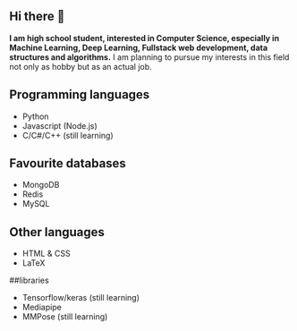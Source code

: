 ## Hi there 👋

<!--
**HelloWorld7894/HelloWorld7894** is a ✨ _special_ ✨ repository because its `README.md` (this file) appears on your GitHub profile.

Here are some ideas to get you started:

- 🔭 I’m currently working on ...
- 🌱 I’m currently learning ...
- 👯 I’m looking to collaborate on ...
- 🤔 I’m looking for help with ...
- 💬 Ask me about ...
- 📫 How to reach me: ...
- 😄 Pronouns: ...
- ⚡ Fun fact: ...
-->

**I am high school student, interested in Computer Science, especially in Machine Learning, Deep Learning, Fullstack web development, data structures and algorithms.**
I am planning to pursue my interests in this field not only as hobby but as an actual job.

## Programming languages

- Python
- Javascript (Node.js)
- C/C#/C++ (still learning)

## Favourite databases

- MongoDB
- Redis
- MySQL

## Other languages

- HTML & CSS
- LaTeX

##libraries

- Tensorflow/keras (still learning)
- Mediapipe
- MMPose (still learning)
